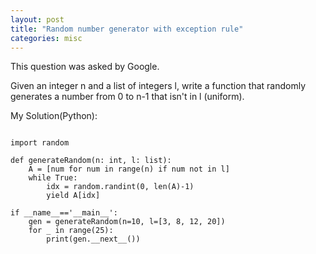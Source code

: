 ```yaml
---
layout: post
title: "Random number generator with exception rule"
categories: misc
---
```


This question was asked by Google.

Given an integer n and a list of integers l, write a function that randomly generates a number from 0 to n-1 that isn't in l (uniform).


My Solution(Python):
```

import random

def generateRandom(n: int, l: list):
    A = [num for num in range(n) if num not in l]
    while True:
        idx = random.randint(0, len(A)-1)
        yield A[idx]

if __name__=='__main__':
    gen = generateRandom(n=10, l=[3, 8, 12, 20])
    for _ in range(25):
        print(gen.__next__())
```
